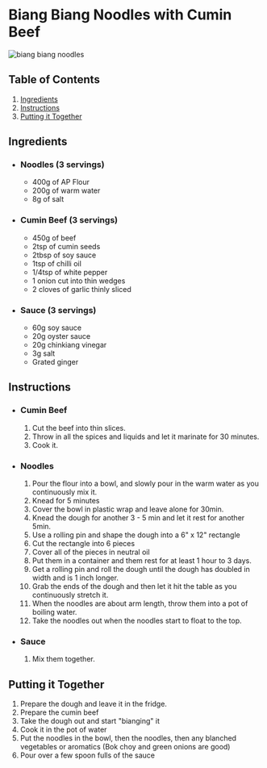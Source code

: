 # Biang Biang Noodles with Cumin Beef

![biang biang noodles](https://i.redd.it/j49ueuukos541.jpg)

## Table of Contents
  1. [Ingredients](#ingredients)
  2. [Instructions](#instructions)
  3. [Putting it Together](#putting-it-together)

## Ingredients

- ### Noodles (3 servings)
  - 400g of AP Flour
  - 200g of warm water
  - 8g of salt

- ### Cumin Beef (3 servings)
  - 450g of beef
  - 2tsp of cumin seeds
  - 2tbsp of soy sauce
  - 1tsp of chilli oil
  - 1/4tsp of white pepper
  - 1 onion cut into thin wedges
  - 2 cloves of garlic thinly sliced

- ### Sauce (3 servings)
  - 60g soy sauce
  - 20g oyster sauce
  - 20g chinkiang vinegar
  - 3g salt
  - Grated ginger

## Instructions

- ### Cumin Beef
  1. Cut the beef into thin slices.
  2. Throw in all the spices and liquids and let it marinate for 30 minutes.
  3. Cook it.

- ### Noodles
  1. Pour the flour into a bowl, and slowly pour in the warm water as you continuously mix it.
  2. Knead for 5 minutes
  3. Cover the bowl in plastic wrap and leave alone for 30min.
  4. Knead the dough for another 3 - 5 min and let it rest for another 5min.
  5. Use a rolling pin and shape the dough into a 6" x 12" rectangle
  6. Cut the rectangle into 6 pieces
  7. Cover all of the pieces in neutral oil
  8. Put them in a container and them rest for at least 1 hour to 3 days.
  9. Get a rolling pin and roll the dough until the dough has doubled in width and is 1 inch longer.
  10. Grab the ends of the dough and then let it hit the table as you continuously stretch it.
  11. When the noodles are about arm length, throw them into a pot of boiling water.
  12. Take the noodles out when the noodles start to float to the top.

- ### Sauce
  1. Mix them together.

## Putting it Together
1. Prepare the dough and leave it in the fridge.
2. Prepare the cumin beef
3. Take the dough out and start "bianging" it
4. Cook it in the pot of water
5. Put the noodles in the bowl, then the noodles, then any blanched vegetables or aromatics (Bok choy and green onions are good)
6. Pour over a few spoon fulls of the sauce
